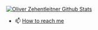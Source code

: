 [![Oliver Zehentleitner Github Stats](https://github-readme-stats.vercel.app/api?username=oliver-zehentleitner&theme=nord)](https://github.com/oliver-zehentleitner)

- 📫 [How to reach me](https://www.lucit.tech/contact.html)

<!--
Here are some ideas to get you started:
- 🤔 [Commercial Support]() - Need a Python developer or consulting?

- 🔭 I’m currently working on ...
- 🌱 I’m currently learning ...
- 👯 I’m looking to collaborate on ...
- 🤔 I’m looking for help with ...
- 💬 Ask me about ...
- 📫 How to reach me: ...
- 😄 Pronouns: ...
- ⚡ Fun fact: ...
-->
